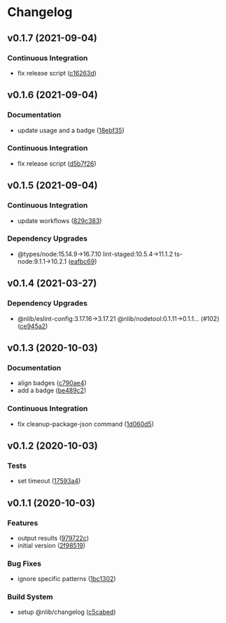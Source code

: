 # Changelog

## v0.1.7 (2021-09-04)

### Continuous Integration

- fix release script ([c16263d](https://github.com/nlibjs/lint-commit/commit/c16263d5c36c8a77183589f0ff393549e1830722))


## v0.1.6 (2021-09-04)

### Documentation

- update usage and a badge ([18ebf35](https://github.com/nlibjs/lint-commit/commit/18ebf35abdd01e62a1dea894684369f47928a8d3))

### Continuous Integration

- fix release script ([d5b7f26](https://github.com/nlibjs/lint-commit/commit/d5b7f26cb32eb29df04f7b5ad97a3132ab52f3dd))


## v0.1.5 (2021-09-04)

### Continuous Integration

- update workflows ([829c383](https://github.com/nlibjs/lint-commit/commit/829c3834d3304929c22d10a24218178bf6c07889))

### Dependency Upgrades

- @types/node:15.14.9→16.7.10 lint-staged:10.5.4→11.1.2 ts-node:9.1.1→10.2.1 ([eafbc69](https://github.com/nlibjs/lint-commit/commit/eafbc69306ecdf4514a3b6b840d4ec0f63efb019))


## v0.1.4 (2021-03-27)

### Dependency Upgrades

- @nlib/eslint-config:3.17.16→3.17.21 @nlib/nodetool:0.1.11→0.1.1… (#102) ([ce945a2](https://github.com/nlibjs/lint-commit/commit/ce945a2fecd0d3146aed3b29c8edd459f8fe2b47))


## v0.1.3 (2020-10-03)

### Documentation

- align badges ([c790ae4](https://github.com/nlibjs/lint-commit/commit/c790ae4f73ec0408d26ba551d529371b0e5515c1))
- add a badge ([be489c2](https://github.com/nlibjs/lint-commit/commit/be489c238c0110a0ad1fa01a16bfc31c6134bbfc))

### Continuous Integration

- fix cleanup-package-json command ([1d060d5](https://github.com/nlibjs/lint-commit/commit/1d060d54fae9315db999acf286678456d71a0700))


## v0.1.2 (2020-10-03)

### Tests

- set timeout ([17593a4](https://github.com/nlibjs/lint-commit/commit/17593a4d3f134e635f05c792593a13578136c1b7))


## v0.1.1 (2020-10-03)

### Features

- output results ([979722c](https://github.com/nlibjs/lint-commit/commit/979722c1afba9f941be26c01cd5c2dd4ec0aeae9))
- initial version ([2f98519](https://github.com/nlibjs/lint-commit/commit/2f98519fc05e7344403087e3c3aeb4b906284c95))

### Bug Fixes

- ignore specific patterns ([1bc1302](https://github.com/nlibjs/lint-commit/commit/1bc13022c6982fd6ca2b2e29ba51a6d9e9588c68))

### Build System

- setup @nlib/changelog ([c5cabed](https://github.com/nlibjs/lint-commit/commit/c5cabed4ebf0fc1954622d261b2be2d042e7b05f))


